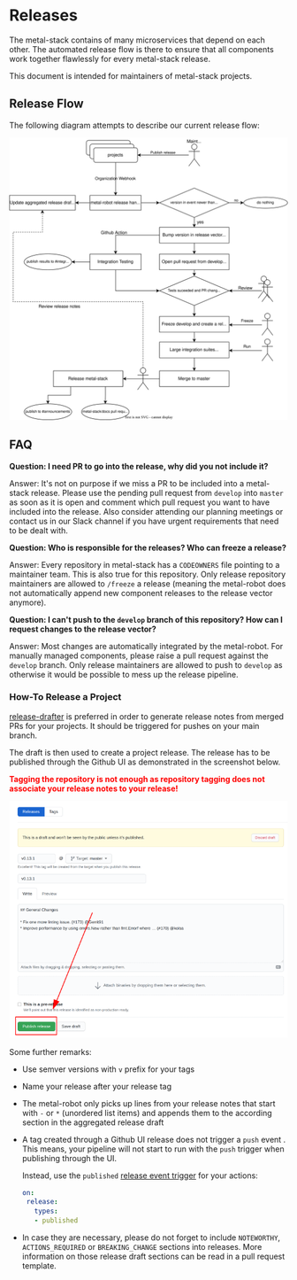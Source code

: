 # Releases

The metal-stack contains of many microservices that depend on each other. The automated release flow is there to ensure that all components work together flawlessly for every metal-stack release.

This document is intended for maintainers of metal-stack projects.

## Release Flow

The following diagram attempts to describe our current release flow:

![](release_flow.drawio.svg)

## FAQ

**Question: I need PR <xyz> to go into the release, why did you not include it?**

Answer: It's not on purpose if we miss a PR to be included into a metal-stack release. Please use the pending pull request from `develop` into `master` as soon as it is open and comment which pull request you want to have included into the release. Also consider attending our planning meetings or contact us in our Slack channel if you have urgent requirements that need to be dealt with.

**Question: Who is responsible for the releases? Who can freeze a release?**

Answer: Every repository in metal-stack has a `CODEOWNERS` file pointing to a maintainer team. This is also true for this repository. Only release repository maintainers are allowed to `/freeze` a release (meaning the metal-robot does not automatically append new component releases to the release vector anymore).

**Question: I can't push to the `develop` branch of this repository? How can I request changes to the release vector?**

Answer: Most changes are automatically integrated by the metal-robot. For manually managed components, please raise a pull request against the `develop` branch. Only release maintainers are allowed to push to `develop` as otherwise it would be possible to mess up the release pipeline.

### How-To Release a Project

[release-drafter](https://github.com/release-drafter/release-drafter) is preferred in order to generate release notes from merged PRs for your projects. It should be triggered for pushes on your main branch.

The draft is then used to create a project release. The release has to be published through the Github UI as demonstrated in the screenshot below.

**<span style="color:red">Tagging the repository is not enough as repository tagging does not associate your release notes to your release!</span>**

![](release.png)

Some further remarks:

- Use semver versions with `v` prefix for your tags
- Name your release after your release tag
- The metal-robot only picks up lines from your release notes that start with `-` or `*` (unordered list items) and appends them to the according section in the aggregated release draft
- A tag created through a Github UI release does not trigger a `push` event . This means, your pipeline will not start to run with the `push` trigger when publishing through the UI.

  Instead, use the `published` [release event trigger](https://docs.github.com/en/actions/reference/events-that-trigger-workflows#release) for your actions:

  ```yaml
  on:
   release:
     types:
     - published
  ```
- In case they are necessary, please do not forget to include `NOTEWORTHY`, `ACTIONS_REQUIRED` or `BREAKING_CHANGE` sections into releases. More information on those release draft sections can be read in a pull request template.
